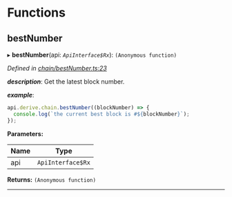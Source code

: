 

# Functions

<a id="bestnumber"></a>

##  bestNumber

▸ **bestNumber**(api: *`ApiInterface$Rx`*): `(Anonymous function)`

*Defined in [chain/bestNumber.ts:23](https://github.com/polkadot-js/api/blob/0ef15dc/packages/api-derive/src/chain/bestNumber.ts#L23)*

*__description__*: Get the latest block number.

*__example__*:   

```javascript
api.derive.chain.bestNumber((blockNumber) => {
  console.log(`the current best block is #${blockNumber}`);
});
```

**Parameters:**

| Name | Type |
| ------ | ------ |
| api | `ApiInterface$Rx` |

**Returns:** `(Anonymous function)`

___

